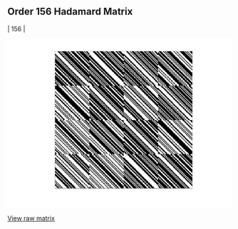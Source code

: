 ## Order 156 Hadamard Matrix

| 156 |

<img src="156.png" class="img-responsive" alt=""> 

[View raw matrix](order156.txt)
